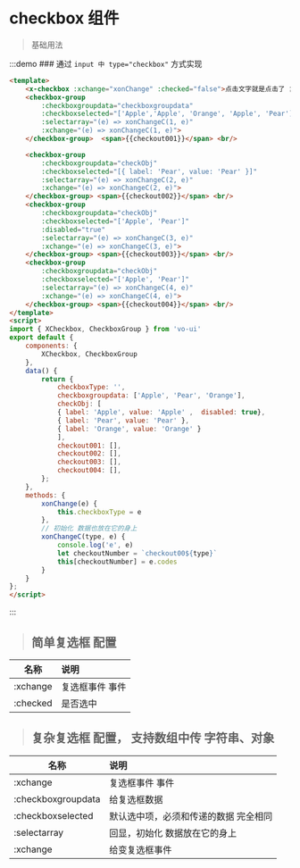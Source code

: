# checkbox 组件

> 基础用法

:::demo ### 通过 `input 中 type="checkbox"` 方式实现

```html
<template>
    <x-checkbox :xchange="xonChange" :checked="false">点击文字就是点击了 复选框</x-checkbox> {{checkboxType}} <br/>
    <checkbox-group 
        :checkboxgroupdata="checkboxgroupdata" 
        :checkboxselected="['Apple','Apple', 'Orange', 'Apple', 'Pear']"
        :selectarray="(e) => xonChangeC(1, e)"
        :xchange="(e) => xonChangeC(1, e)">
    </checkbox-group>  <span>{{checkout001}}</span> <br/>

    <checkbox-group 
        :checkboxgroupdata="checkObj" 
        :checkboxselected="[{ label: 'Pear', value: 'Pear' }]" 
        :selectarray="(e) => xonChangeC(2, e)"
        :xchange="(e) => xonChangeC(2, e)">
    </checkbox-group> <span>{{checkout002}}</span> <br/>
    <checkbox-group 
        :checkboxgroupdata="checkObj" 
        :checkboxselected="['Apple', 'Pear']" 
        :disabled="true" 
        :selectarray="(e) => xonChangeC(3, e)"
        :xchange="(e) => xonChangeC(3, e)">
    </checkbox-group> <span>{{checkout003}}</span> <br/>
    <checkbox-group 
        :checkboxgroupdata="checkObj" 
        :checkboxselected="['Apple', 'Pear']" 
        :selectarray="(e) => xonChangeC(4, e)"
        :xchange="(e) => xonChangeC(4, e)">
    </checkbox-group> <span>{{checkout004}}</span> <br/>
</template>
<script>
import { XCheckbox, CheckboxGroup } from 'vo-ui'
export default {
    components: {
        XCheckbox, CheckboxGroup
    },
    data() {
        return {
            checkboxType: '',
            checkboxgroupdata: ['Apple', 'Pear', 'Orange'],
            checkObj: [
            { label: 'Apple', value: 'Apple' ,  disabled: true},
            { label: 'Pear', value: 'Pear' },
            { label: 'Orange', value: 'Orange' }
            ],
            checkout001: [],
            checkout002: [],
            checkout003: [],
            checkout004: [],
        };
    },
    methods: {
        xonChange(e) {
            this.checkboxType = e
        },
        // 初始化 数据也放在它的身上
        xonChangeC(type, e) {
            console.log('e', e)
            let checkoutNumber = `checkout00${type}`
            this[checkoutNumber] = e.codes
        }
    }
};
</script>
```


:::



> ## 简单复选框 配置

| 名称        | 说明          
| ------------- |:-------------|
| :xchange| 复选框事件 事件 |
| :checked| 是否选中 |


> ## 复杂复选框 配置， 支持数组中传  字符串、对象

| 名称        | 说明          
| ------------- |:-------------|
| :xchange| 复选框事件 事件 |
| :checkboxgroupdata| 给复选框数据 |
| :checkboxselected| 默认选中项，必须和传递的数据 完全相同 |
| :selectarray| 回显，初始化 数据放在它的身上 |
| :xchange| 给变复选框事件 |